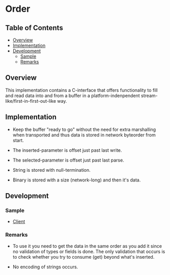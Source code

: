 # Order

## Table of Contents

- [Overview](#markdown-header-overview)
- [Implementation](#markdown-header-implementation)
- [Development](#markdown-header-development)
  * [Sample](#markdown-header-sample)
  * [Remarks](#markdown-header-remarks)

## Overview

This implementation contains a C-interface that offers functionality to fill and read data into and from a buffer in a platform-indenpendent stream-like/first-in-first-out-like way.

## Implementation

- Keep the buffer "ready to go" without the need for extra marshalling when transported and thus data is stored in network byteorder from start.

- The inserted-parameter is offset just past last write.

- The selected-parameter is offset just past last parse.

- String is stored with null-termination.

- Binary is stored with a size (network-long) and then it's data.

## Development

### Sample

- [Client](./../sample/client/source/order.cpp)

### Remarks

- To use it you need to get the data in the same order as you add it since no validation of types or fields is done. The only validation that occurs is to check whether you try to consume (get) beyond what's inserted.

- No encoding of strings occurs.
